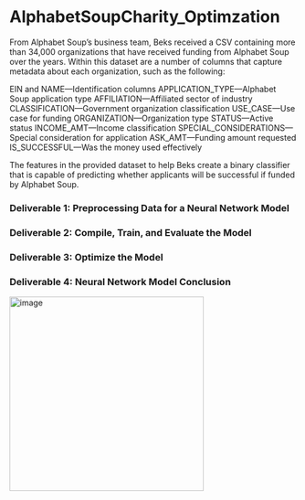# AlphabetSoupCharity_Optimzation

From Alphabet Soup’s business team, Beks received a CSV containing more than 34,000 organizations that have received funding from Alphabet Soup over the years. 
Within this dataset are a number of columns that capture metadata about each organization, such as the following:

EIN and NAME—Identification columns
APPLICATION_TYPE—Alphabet Soup application type
AFFILIATION—Affiliated sector of industry
CLASSIFICATION—Government organization classification
USE_CASE—Use case for funding
ORGANIZATION—Organization type
STATUS—Active status
INCOME_AMT—Income classification
SPECIAL_CONSIDERATIONS—Special consideration for application
ASK_AMT—Funding amount requested
IS_SUCCESSFUL—Was the money used effectively

The features in the provided dataset to help Beks create a binary classifier that is capable of predicting whether applicants will be successful if funded by Alphabet Soup.

### Deliverable 1: Preprocessing Data for a Neural Network Model



### Deliverable 2: Compile, Train, and Evaluate the Model
### Deliverable 3: Optimize the Model
### Deliverable 4: Neural Network Model Conclusion

<img width="340" alt="image" src="https://user-images.githubusercontent.com/95591222/164356885-4bc99e9c-adf1-4048-ae06-6bf847c9578e.png">

